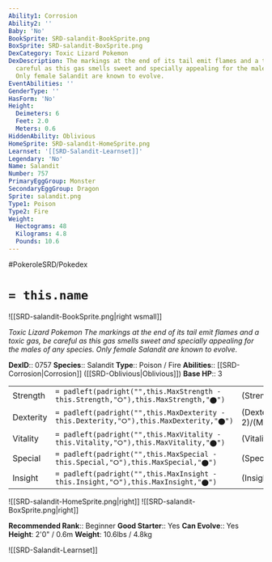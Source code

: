 ```yaml
---
Ability1: Corrosion
Ability2: ''
Baby: 'No'
BookSprite: SRD-salandit-BookSprite.png
BoxSprite: SRD-salandit-BoxSprite.png
DexCategory: Toxic Lizard Pokemon
DexDescription: The markings at the end of its tail emit flames and a toxic gas, be
  careful as this gas smells sweet and specially appealing for the males of any species.
  Only female Salandit are known to evolve.
EventAbilities: ''
GenderType: ''
HasForm: 'No'
Height:
  Deimeters: 6
  Feet: 2.0
  Meters: 0.6
HiddenAbility: Oblivious
HomeSprite: SRD-salandit-HomeSprite.png
Learnset: '[[SRD-Salandit-Learnset]]'
Legendary: 'No'
Name: Salandit
Number: 757
PrimaryEggGroup: Monster
SecondaryEggGroup: Dragon
Sprite: salandit.png
Type1: Poison
Type2: Fire
Weight:
  Hectograms: 48
  Kilograms: 4.8
  Pounds: 10.6
---
```


#PokeroleSRD/Pokedex

# `= this.name`

![[SRD-salandit-BookSprite.png|right wsmall]]

*Toxic Lizard Pokemon*
*The markings at the end of its tail emit flames and a toxic gas, be careful as this gas smells sweet and specially appealing for the males of any species. Only female Salandit are known to evolve.*

**DexID**:: 0757
**Species**:: Salandit
**Type**:: Poison / Fire
**Abilities**:: [[SRD-Corrosion|Corrosion]] ([[SRD-Oblivious|Oblivious]])
**Base HP**:: 3

|           |                                                                                        |                                          |
| --------- | -------------------------------------------------------------------------------------- | ---------------------------------------- |
| Strength  | `= padleft(padright("",this.MaxStrength - this.Strength,"⭘"),this.MaxStrength,"⬤")`    | (Strength::1)/(MaxStrength::3)   |
| Dexterity | `= padleft(padright("",this.MaxDexterity - this.Dexterity,"⭘"),this.MaxDexterity,"⬤")` | (Dexterity:: 2)/(MaxDexterity::5) |
| Vitality  | `= padleft(padright("",this.MaxVitality - this.Vitality,"⭘"),this.MaxVitality,"⬤")`    | (Vitality::1)/(MaxVitality::3)   |
| Special   | `= padleft(padright("",this.MaxSpecial - this.Special,"⭘"),this.MaxSpecial,"⬤")`       | (Special::2)/(MaxSpecial::5)     |
| Insight   | `= padleft(padright("",this.MaxInsight - this.Insight,"⭘"),this.MaxInsight,"⬤")`       | (Insight::2)/(MaxInsight::4)     |

![[SRD-salandit-HomeSprite.png|right]]
![[SRD-salandit-BoxSprite.png|right]]

**Recommended Rank**:: Beginner
**Good Starter**:: Yes
**Can Evolve**:: Yes
**Height**: 2'0" / 0.6m
**Weight**: 10.6lbs / 4.8kg

![[SRD-Salandit-Learnset]]